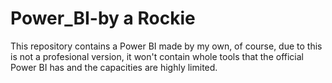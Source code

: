 # Power_BI-by a Rockie

This repository contains a Power BI made by my own, of course, due to this is not a profesional version, it won't contain whole tools that the official Power BI has and the capacities are highly limited.